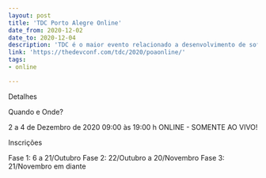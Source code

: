 ```yaml
---
layout: post
title: 'TDC Porto Alegre Online'
date_from: 2020-12-02
date_to: 2020-12-04
description: 'TDC é o maior evento relacionado a desenvolvimento de software no Brasil'
link: 'https://thedevconf.com/tdc/2020/poaonline/'
tags:
- online

---
```

Detalhes

Quando e Onde?

2 a 4 de Dezembro de 2020
09:00 às 19:00 h
ONLINE - SOMENTE AO VIVO!

Inscrições

Fase 1: 6 a 21/Outubro
Fase 2: 22/Outubro a 20/Novembro
Fase 3: 21/Novembro em diante
